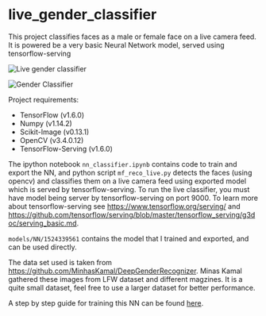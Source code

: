 # live_gender_classifier
This project classifies faces as a male or female face on a live camera feed. It is powered be a very basic Neural Network model, served using tensorflow-serving

![Live gender classifier](http://www.cylopsis.com/img/live_gender_classifier.png)

![Gender Classifier](http://www.cylopsis.com/img/gender_classifier.png)

Project requirements:
* TensorFlow (v1.6.0)
* Numpy (v1.14.2)
* Scikit-Image (v0.13.1)
* OpenCV (v3.4.0.12)
* TensorFlow-Serving (v1.6.0)

The ipython notebook `nn_classifier.ipynb` contains code to train and export the NN, and python script `mf_reco_live.py` detects the faces (using opencv) and classifies them on a live camera feed using exported model which is served by tensorflow-serving.
To run the live classifier, you must have model being server by tensorflow-serving on port 9000. To learn more about tensorflow-serving see <https://www.tensorflow.org/serving/> and <https://github.com/tensorflow/serving/blob/master/tensorflow_serving/g3doc/serving_basic.md>.

`models/NN/1524339561` contains the model that I trained and exported, and can be used directly.

The data set used is taken from <https://github.com/MinhasKamal/DeepGenderRecognizer>. Minas Kamal gathered these images from LFW dataset and different magzines. It is a quite small dataset, feel free to use a larger dataset for better performance.

A step by step guide for training this NN can be found [here](http://www.cylopsis.com/post/neural-network/gender-classification/).
